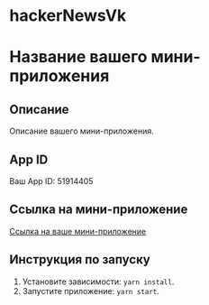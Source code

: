 # hackerNewsVk

# Название вашего мини-приложения

## Описание

Описание вашего мини-приложения.

## App ID

Ваш App ID: 51914405


## Ссылка на мини-приложение

[Ссылка на ваше мини-приложение](https://vk.com/appXXXXXXXX)

## Инструкция по запуску

1. Установите зависимости: `yarn install`.
2. Запустите приложение: `yarn start`.
